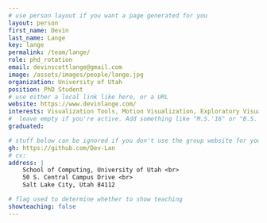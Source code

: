 ```yaml
---
# use person layout if you want a page generated for you
layout: person
first_name: Devin
last_name: Lange
key: lange
permalink: /team/lange/
role: phd_rotation
email: devinscottlange@gmail.com
image: /assets/images/people/lange.jpg
organization: University of Utah
position: PhD Student
# use either a local link like here, or a URL
website: https://www.devinlange.com/
interests: Visualization Tools, Motion Visualization, Exploratory Visualization for Scientists
#  leave empty if you're active. Add something like "M.S.'16" or "B.S.'17" if you got a degree while at VDL. Add "N" if you left VDS before you got a degree.
graduated: 

# stuff below can be ignored if you don't use the group website for your private website
gh: https://github.com/Dev-Lan
# cv: 
address: |
    School of Computing, University of Utah <br>
    50 S. Central Campus Drive <br>
    Salt Lake City, Utah 84112

# flag used to determine whether to show teaching
showteaching: false
---
```

